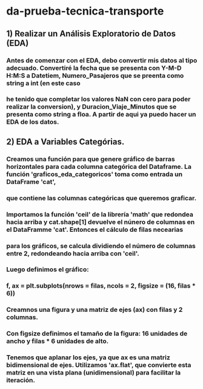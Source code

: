 # da-prueba-tecnica-transporte

## 1) Realizar un Análisis Exploratorio de Datos (EDA)
### Antes de comenzar con el EDA, debo convertir mis datos al tipo adecuado. Convertiré la fecha que se presenta con Y-M-D H:M:S a Datetiem, Numero_Pasajeros que se preenta como string a int (en este caso
### he tenido que completar los valores NaN con cero para poder realizar la conversion), y Duracion_Viaje_Minutos que se presenta como string a floa. A partir de aqui ya puedo hacer un EDA de los datos. 

## 2) EDA a Variables Categórias.
   ### Creamos una función para que genere gráfico de barras horizontales para cada columna categórica del Dataframe. La función 'graficos_eda_categoricos' toma como entrada un DataFrame 'cat',
   ### que contiene las columnas categóricas que queremos graficar.
   ### Importamos la función 'ceil' de la librería 'math' que redondea hacia arriba y cat.shape[1] devuelve el núnero de columnas en el DataFramme 'cat'. Entonces el cálculo de filas necearias
   ### para los gráficos, se calcula dividiendo el número de columnas entre 2, redondeando hacia arriba con 'ceil'.
   ### Luego definimos el gráfico:
   ### f, ax = plt.subplots(nrows = filas, ncols = 2, figsize = (16, filas * 6))
   ### Creamnos una figura y una matriz de ejes (ax) con filas y 2 columnas.
   ### Con figsize definimos el tamaño de la figura: 16 unidades de ancho y filas * 6 unidades de alto.
   ### Tenemos que aplanar los ejes, ya que ax es una matriz bidimensional de ejes. Utilizamos 'ax.flat', que convierte esta matriz en una vista plana (unidimensional) para facilitar la iteración.


